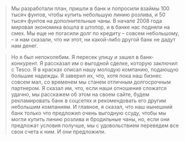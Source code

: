 

> Мы разработали план, пришли в банк и попросили взаймы 100 тысяч фунтов, чтобы купить небольшую линию розлива, и 50 тысяч фунтов на дополнительные чаны. В начале 2008 года мировая экономика вошла в штопор, и в банке нас подняли на смех. Мы еще не погасили долг по кредиту – совсем небольшому, – и нам сказали, что ни этот, ни какой-либо другой банк не дадут нам денег.

> Но я был непоколебим. Я пересек улицу и зашел в банк-конкурент. Я рассказал им о выгодной сделке, которую заключил с Tesco. Я в красках описал нашу молодую компанию, подающую большие надежды. Я заверил их, что, хотя пока наш бизнес совсем мал, со временем мы станем отличным долгосрочным партнером. Я сказал им, что, если наши отношения сложатся удачно, мы расскажем об этом на своем сайте, будем рекламировать банк в соцсетях и рекомендовать его другим небольшим компаниям. И главное, я сказал, что наш нынешний банк только что предложил очень выгодную ссуду, чтобы мы могли купить линию розлива и бродильные чаны, но, если они предложат условия получше, мы с удовольствием переведем все свои счета к ним. И они предложили.
